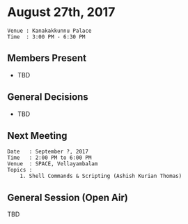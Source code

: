 August 27th, 2017
=================

```
Venue : Kanakakkunnu Palace
Time  : 3:00 PM - 6:30 PM
```

## Members Present
- TBD

## General Decisions
- TBD

## Next Meeting
```
Date   : September ?, 2017
Time   : 2:00 PM to 6:00 PM
Venue  : SPACE, Vellayambalam
Topics :
    1. Shell Commands & Scripting (Ashish Kurian Thomas)
```

## General Session (Open Air)
TBD

